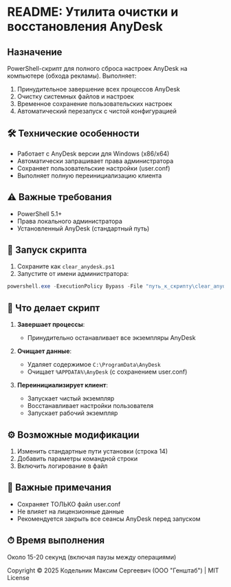 # **README: Утилита очистки и восстановления AnyDesk**

## **Назначение**
PowerShell-скрипт для полного сброса настроек AnyDesk на компьютере (обхода рекламы). Выполняет:
1. Принудительное завершение всех процессов AnyDesk
2. Очистку системных файлов и настроек
3. Временное сохранение пользовательских настроек
4. Автоматический перезапуск с чистой конфигурацией

## **🛠 Технические особенности**
- Работает с AnyDesk версии для Windows (x86/x64)
- Автоматически запрашивает права администратора
- Сохраняет пользовательские настройки (user.conf)
- Выполняет полную переинициализацию клиента

## **⚠️ Важные требования**
- PowerShell 5.1+
- Права локального администратора
- Установленный AnyDesk (стандартный путь)

## **🚀 Запуск скрипта**
1. Сохраните как `clear_anydesk.ps1`
2. Запустите от имени администратора:
```powershell
powershell.exe -ExecutionPolicy Bypass -File "путь_к_скрипту\clear_anydesk.ps1"
```

## **🔧 Что делает скрипт**
1. **Завершает процессы**:
   - Принудительно останавливает все экземпляры AnyDesk

2. **Очищает данные**:
   - Удаляет содержимое `C:\ProgramData\AnyDesk`
   - Очищает `%APPDATA%\AnyDesk` (с сохранением user.conf)

3. **Переинициализирует клиент**:
   - Запускает чистый экземпляр
   - Восстанавливает настройки пользователя
   - Запускает рабочий экземпляр

## **⚙️ Возможные модификации**
1. Изменить стандартные пути установки (строка 14)
2. Добавить параметры командной строки
3. Включить логирование в файл

## **📌 Важные примечания**
- Сохраняет ТОЛЬКО файл user.conf
- Не влияет на лицензионные данные
- Рекомендуется закрыть все сеансы AnyDesk перед запуском

## **⏱ Время выполнения**
Около 15-20 секунд (включая паузы между операциями)

Copyright © 2025 Кодельник Максим Сергеевич (ООО "Генштаб") | MIT License

